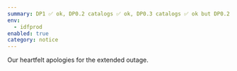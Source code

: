 ```yaml
---
summary: DP1 ✅ ok, DP0.2 catalogs ✅ ok, DP0.3 catalogs ✅ ok but DP0.2 image services ❌ still offline
env:
  - idfprod
enabled: true
category: notice
---
```


Our heartfelt apologies for the extended outage. 
